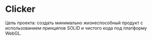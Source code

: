 # Clicker
 Цель проекта: создать минимально жизнеспособный продукт с использованием принципов SOLID и чистого кода под платформу WebGL.
